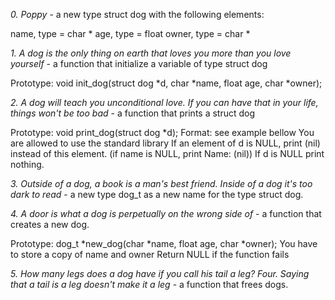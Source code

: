 *0. Poppy* - a new type struct dog with the following elements:

name, type = char *
age, type = float
owner, type = char *

*1. A dog is the only thing on earth that loves you more than you love yourself* - a function that initialize a variable of type struct dog

Prototype: void init_dog(struct dog *d, char *name, float age, char *owner);

*2. A dog will teach you unconditional love. If you can have that in your life, things won't be too bad* -  a function that prints a struct dog

Prototype: void print_dog(struct dog *d);
Format: see example bellow
You are allowed to use the standard library
If an element of d is NULL, print (nil) instead of this element. (if name is NULL, print Name: (nil))
If d is NULL print nothing.

*3. Outside of a dog, a book is a man's best friend. Inside of a dog it's too dark to read* - a new type dog_t as a new name for the type struct dog.

*4. A door is what a dog is perpetually on the wrong side of* - a function that creates a new dog.

Prototype: dog_t *new_dog(char *name, float age, char *owner);
You have to store a copy of name and owner
Return NULL if the function fails

*5. How many legs does a dog have if you call his tail a leg? Four. Saying that a tail is a leg doesn't make it a leg* - 
a function that frees dogs.

